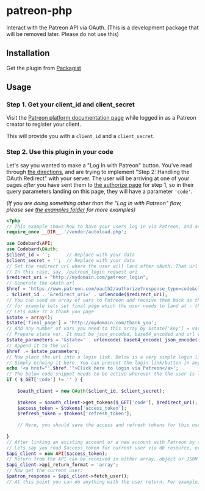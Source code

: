 # patreon-php
Interact with the Patreon API via OAuth. (This is a development package that will be removed later. Please do not use this)

## Installation

Get the plugin from [Packagist](https://packagist.org/packages/patreon/patreon)

## Usage
### Step 1. Get your client_id and client_secret
Visit the [Patreon platform documentation page](https://www.patreon.com/platform/documentation)
while logged in as a Patreon creator to register your client.

This will provide you with a `client_id` and a `client_secret`.

### Step 2. Use this plugin in your code
Let's say you wanted to make a "Log In with Patreon" button.
You've read through [the directions](https://www.patreon.com/platform/documentation/oauth),
and are trying to implement "Step 2: Handling the OAuth Redirect" with your server.
The user will be arriving at one of your pages *after* you have sent them to [the authorize page](www.patreon.com/oauth2/authorize) for step 1,
so in their query parameters landing on this page,
they will have a parameter `'code'`.

_(If you are doing something other than the "Log In with Patreon" flow, please see [the examples folder](examples) for more examples)_

```php
<?php
// This example shows how to have your users log in via Patreon, and acquire access and refresh tokens after logging in
require_once __DIR__.'/vendor/autoload.php';
 
use Codebard\API;
use Codebard\OAuth;
$client_id = '';      // Replace with your data
$client_secret = '';  // Replace with your data
// Set the redirect url where the user will land after oAuth. That url is where the access code will be sent as a _GET parameter. This may be any url in your app that you can accept and process the access code and login
// In this case, say, /patreon_login request uri
$redirect_uri = "http://mydomain.com/patreon_login";
// Generate the oAuth url
$href = 'https://www.patreon.com/oauth2/authorize?response_type=code&client_id=' 
. $client_id . '&redirect_uri=' . urlencode($redirect_uri);
// You can send an array of vars to Patreon and receive them back as they are. Ie, state vars to set the user state, app state or any other info which should be sent back and forth. 
// for example lets set final page which the user needs to land at - this may be a content the user is unlocking via oauth, or a welcome/thank you page
// Lets make it a thank you page
$state = array();
$state['final_page'] = 'http://mydomain.com/thank_you';
// Add any number of vars you need to this array by $state['key'] = variable value
// Prepare state var. It must be json_encoded, base64_encoded and url encoded to be safe in regard to any odd chars
$state_parameters = '&state=' . urlencode( base64_encode( json_encode( $state ) ) );
// Append it to the url 
$href .= $state_parameters;
// Now place the url into a login link. Below is a very simple login link with just text. in assets/images folder, there is a button image made with official Patreon assets (login_with_patreon.php). You can also use this image as the inner html of the <a> tag instead of the text provided here
// Simply echoing it here. You can present the login link/button in any other way.
echo '<a href="'.$href.'">Click here to login via Patreon</a>';
// The below code snippet needs to be active wherever the the user is landing in $redirect_uri parameter above. It will grab the auth code from Patreon and get the tokens via the oAuth client
if ( $_GET['code'] != '' ) {
	
	$oauth_client = new OAuth($client_id, $client_secret);	
		
	$tokens = $oauth_client->get_tokens($_GET['code'], $redirect_uri);
	$access_token = $tokens['access_token'];
	$refresh_token = $tokens['refresh_token'];
	
	// Here, you should save the access and refresh tokens for this user somewhere. Conceptually this is the point either you link an existing user of your app with his/her Patreon account, or, if the user is a new user, create an account for him or her in your app, log him/her in, and then link this new account with the Patreon account. More or less a social login logic applies here. 
	
}
// After linking an existing account or a new account with Patreon by saving and matching the tokens for a given user, you can then read the access token (from the database or whatever resource), and then just check if the user is logged into Patreon by using below code. Code from down below can be placed wherever in your app, it doesnt need to be in the redirect_uri at which the Patreon user ends after oAuth. You just need the $access_token for the current user and thats it.
// Lets say you read $access_token for current user via db resource, or you just acquired it through oAuth earlier like the above - create a new API client
$api_client = new API($access_token);
// Return from the API can be received in either array, object or JSON formats by setting the return format. It defaults to array if not specifically set. Specifically setting return format is not necessary. Below is shown as an example of having the return parsed as an object. If there is anyone using Art4 JSON parser lib or any other parser, they can just set the API return to JSON and then have the return parsed by that parser
$api_client->api_return_format = 'array';
// Now get the current user:
$patron_response = $api_client->fetch_user();
// At this point you can do anything with the user return. For example, if there is no return for this user, then you can consider the user not logged into Patreon. Or, if there is return, then you can get the user's Patreon id or pledge info. For example if you are able to acquire user's id, then you can consider the user logged into Patreon. 

```
